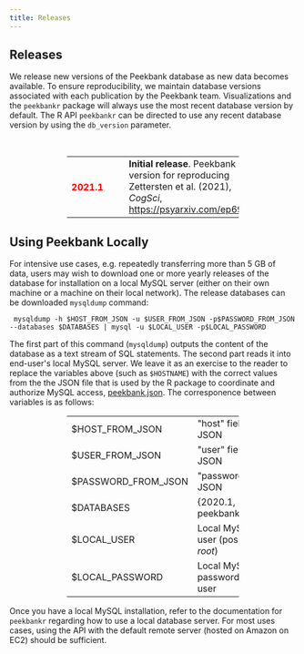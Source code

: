 ```yaml
---
title: Releases
---
```


<div class="col-md-12" markdown="1">

## Releases

We release new versions of the Peekbank database as new data becomes available. To ensure reproducibility, we maintain database versions associated with each publication by the Peekbank team. Visualizations and the <code>peekbankr</code> package will always use the most recent database version by default. The R API <code>peekbankr</code> can be directed to use any recent database version by using the <code>db_version</code> parameter.  

&nbsp;

<div class="row">
	<table style="width:60%;margin-left:auto;margin-right:auto">
		<tr>
			<td><h4 style="color:red;">2021.1 </h4><a name="2021.1"></a></td>
			<td>  &nbsp;&nbsp;&nbsp;</td>
			<td><b>Initial release</b>. Peekbank version for reproducing Zettersten et al. (2021), <i>CogSci</i>, <a href="https://psyarxiv.com/ep693" target="_blank">https://psyarxiv.com/ep693</a>.</td>
		</tr>
	</table>
</div>

## Using Peekbank Locally

For intensive use cases, e.g. repeatedly transferring more than 5 GB of data, users may wish to download one or more  yearly releases of the database for installation on a local MySQL server (either on their own machine or a machine on their local network). The release databases can be downloaded <code>mysqldump</code> command:

<p><code> mysqldump -h $HOST_FROM_JSON -u $USER_FROM_JSON -p$PASSWORD_FROM_JSON --databases $DATABASES | mysql -u $LOCAL_USER -p$LOCAL_PASSWORD</code></p>

The first part of this command (<code>mysqldump</code>) outputs the content of the database as a text stream of SQL statements. The second part reads it into end-user's local MySQL server. We leave it as an exercise to the reader to replace the variables above (such as <code>$HOSTNAME</code>) with the correct values from the the JSON file that is used by the R package to coordinate and authorize MySQL access, <a href="https://peekbank.stanford.edu/peekbank.json"> peekbank.json</a>. The corresponence between variables is as follows:

<center>
<div class="row">
	<table style="width:60%">				  
	  <tr>
	    <td>$HOST_FROM_JSON</td><td>"host" field in JSON</td>
	  </tr>
	  <tr>
	    <td>$USER_FROM_JSON</td><td>"user" field in JSON</td>
	  </tr>
	  <tr>
	    <td>$PASSWORD_FROM_JSON</td><td>"password" in JSON</td>
	  </tr>
	  <tr>
	    <td>$DATABASES</td><td>{2020.1, peekbank_dev}</td>
	  </tr>
	  <tr>
	    <td>$LOCAL_USER</td><td>Local MySQL user (possibly <i>root</i>)</td>
	  </tr>
	  <tr>
	    <td>$LOCAL_PASSWORD</td><td>Local MySQL password for user </td>
	  </tr>
	</table>
</div>
</center>

Once you have a local MySQL installation, refer to the documentation for <code>peekbankr</code> regarding how to use a local database server. For most uses cases, using the API with the default remote server (hosted on Amazon on EC2) should be sufficient.


